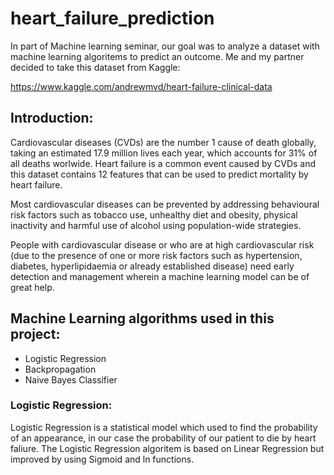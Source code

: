 # heart_failure_prediction
In part of Machine learning seminar, our goal was to analyze a dataset with machine learning algoritems to predict an outcome.
Me and my partner decided to take this dataset from Kaggle:

https://www.kaggle.com/andrewmvd/heart-failure-clinical-data

## Introduction:

Cardiovascular diseases (CVDs) are the number 1 cause of death globally, taking an estimated 17.9 million lives each year, which accounts for 31% of all deaths worlwide.
Heart failure is a common event caused by CVDs and this dataset contains 12 features that can be used to predict mortality by heart failure.

Most cardiovascular diseases can be prevented by addressing behavioural risk factors such as tobacco use, unhealthy diet and obesity, physical inactivity and harmful use of alcohol using population-wide strategies.

People with cardiovascular disease or who are at high cardiovascular risk (due to the presence of one or more risk factors such as hypertension, diabetes, hyperlipidaemia or already established disease) need early detection and management wherein a machine learning model can be of great help.


## Machine Learning algorithms used in this project:

* Logistic Regression
* Backpropagation
* Naive Bayes Classifier


### Logistic Regression:

Logistic Regression is a statistical model which used to find the probability of an appearance, in our case the probability of our patient to die by heart faliure.
The Logistic Regression algoritem is based on Linear Regression but improved by using Sigmoid and ln functions.
